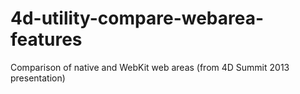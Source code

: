 # 4d-utility-compare-webarea-features
Comparison of native and WebKit web areas (from 4D Summit 2013 presentation)
